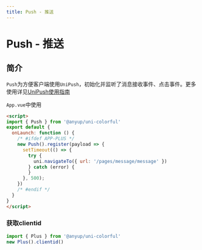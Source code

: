 ```yaml
---
title: Push - 推送
---
```



# Push - 推送
## 简介

`Push`为方便客户端使用`UniPush`，初始化并监听了消息接收事件、点击事件。更多使用详见[UniPush使用指南](https://ask.dcloud.net.cn/article/35622)

`App.vue`中使用
```html
<script>
import { Push } from '@anyup/uni-colorful'
export default {
  onLaunch: function () {
    /* #ifdef APP-PLUS */
    new Push().register(payload => {
      setTimeout(() => {
        try {
          uni.navigateTo({ url: '/pages/message/message' })
        } catch (error) {
        }
      }, 500);
    })
    /* #endif */
  }
}
</script>
```
### 获取clientid

```js
import { Plus } from '@anyup/uni-colorful'
new Plus().clientid()
```